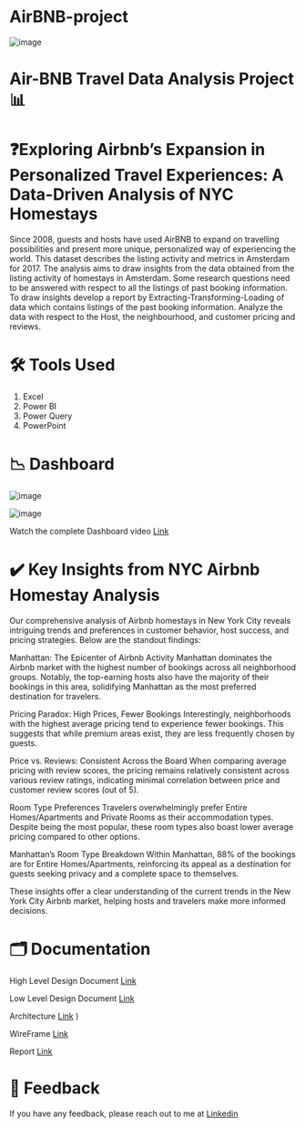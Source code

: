 # AirBNB-project
![image](https://github.com/user-attachments/assets/930bb8fb-d772-4dca-86dc-7bb03c7b8eae)

# Air-BNB Travel Data Analysis Project 📊

# ❓Exploring Airbnb’s Expansion in Personalized Travel Experiences: A Data-Driven Analysis of NYC Homestays

Since 2008, guests and hosts have used AirBNB to expand on travelling possibilities and present more unique, personalized way of experiencing the world. This dataset describes the listing activity and metrics in Amsterdam for 2017. The analysis aims to draw insights from the data obtained from the listing activity of homestays in Amsterdam. Some research questions need to be answered with respect to all the listings of past booking information. To draw insights develop a report by Extracting-Transforming-Loading of data which contains listings of the past booking information. Analyze the data with respect to the Host, the neighbourhood, and customer pricing and reviews.

# 🛠 Tools Used

1. Excel
2. Power BI
3. Power Query
4. PowerPoint
   
# 📉 Dashboard

![image](https://github.com/user-attachments/assets/81876088-7d46-41be-b1e3-0876c641fe35)


![image](https://github.com/user-attachments/assets/25b1e305-2ec4-48d9-b697-edc6273e13e3)


Watch the complete Dashboard video [Link](https://youtu.be/pcIoGYGFVzU?si=1v-wSFodYY6Ny8L1)

# ✔️ Key Insights from NYC Airbnb Homestay Analysis

Our comprehensive analysis of Airbnb homestays in New York City reveals intriguing trends and preferences in customer behavior, host success, and pricing strategies. Below are the standout findings:

Manhattan: The Epicenter of Airbnb Activity
Manhattan dominates the Airbnb market with the highest number of bookings across all neighborhood groups. Notably, the top-earning hosts also have the majority of their bookings in this area, solidifying Manhattan as the most preferred destination for travelers.

Pricing Paradox: High Prices, Fewer Bookings
Interestingly, neighborhoods with the highest average pricing tend to experience fewer bookings. This suggests that while premium areas exist, they are less frequently chosen by guests.

Price vs. Reviews: Consistent Across the Board
When comparing average pricing with review scores, the pricing remains relatively consistent across various review ratings, indicating minimal correlation between price and customer review scores (out of 5).

Room Type Preferences
Travelers overwhelmingly prefer Entire Homes/Apartments and Private Rooms as their accommodation types. Despite being the most popular, these room types also boast lower average pricing compared to other options.

Manhattan’s Room Type Breakdown
Within Manhattan, 88% of the bookings are for Entire Homes/Apartments, reinforcing its appeal as a destination for guests seeking privacy and a complete space to themselves.

These insights offer a clear understanding of the current trends in the New York City Airbnb market, helping hosts and travelers make more informed decisions.

# 🗂 Documentation

High Level Design Document [Link]((https://github.com/user-attachments/files/17016002/HLD.BusinessAnalyst.iN.pdf)
)

Low Level Design Document [Link](https://github.com/user-attachments/files/17016022/LLD.BA.iN.pdf)



Architecture [Link](https://github.com/user-attachments/files/17016038/BA.Architecture.iN.pdf)
)

WireFrame  [Link](https://github.com/user-attachments/files/17016041/BA.Wireframe.iN.pdf)



Report [Link](https://github.com/user-attachments/files/17016051/Air-BNB.Data.Analysis.Report.pptx)



# 📩 Feedback

If you have any feedback, please reach out to me at [Linkedin](https://www.linkedin.com/in/mayankyadv?utm_source=share&utm_campaign=share_via&utm_content=profile&utm_medium=android_app)
